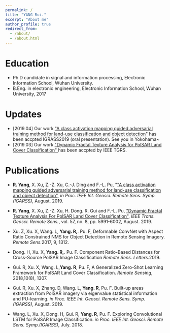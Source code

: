 ```yaml
---
permalink: /
title: "YANG Rui."
excerpt: "About me"
author_profile: true
redirect_from: 
  - /about/
  - /about.html
---
```


Education
======
* Ph.D candidate in signal and information processing, Electronic Information School, Wuhan University.
* B.Eng. in electronic engineering, Electronic Information School, Wuhan University, 2017

Updates
======
* [2019.04] Our work <a href="https://www.igarss2019.org/Papers/AcceptedPapers.asp" target="_blank">"A class activation mapping guided adversarial training method for land-use classification and object detection"</a> has been accpted IGRASS2019 (oral presentation). See you in Yokohama~
* [2019.03] Our work <a href="https://ieeexplore.ieee.org/document/8681159" target="_blank">"Dynamic Fractal Texture Analysis for PolSAR Land Cover Classification" </a> has been accpted by IEEE TGRS.


Publications
======
* <b>R. Yang</b>, X. Xu, Z.-Z. Xu, C.-J. Ding and F.-L. Pu, "<a href="https://yangruipro.github.io/publication/2019-08-IGARSS" target="_blank">"A class activation mapping guided adversarial training method for land-use classification and object detection"</a>, <i>in Proc. IEEE Int. Geosci. Remote Sens. Symp.(IGARSS)</i>, August. 2019. 
* <b>R. Yang</b>, X. Xu, Z.-Z. Xu, H. Dong. R. Gui and F.-L. Pu, <a href="https://yangruipro.github.io/publication/2019-08-TGRS" target="_blank">"Dynamic Fractal Texture Analysis For PolSAR Land Cover Classification"</a>, <i>IEEE Trans. Geosci. Remote Sens.</i>, vol. 57, no. 8, pp. 5991-6002, August. 2019.


* Xu. Z, Xu. X, Wang. L, <b>Yang. R,</b>. Pu. F, Deformable ConvNet with Aspect Ratio Constrained NMS for Object Detection in Remote Sensing Imagery. <i>Remote Sens.</i>2017, 9, 1312. 
* Dong. H, Xu. X, <b>Yang. R,</b>. Pu. F. Component Ratio-Based Distances for Cross-Source PolSAR Image Classification <i>Remote Sens. Letters.</i>2019. 
* Gui. R, Xu. X, Wang. L,<b>Yang. R</b>, Pu. F, A Generalized Zero-Shot Learning Framework for PolSAR Land Cover Classification. <i>Remote Sensing</i>, 2018,10(8), 1307.
* Gui. R, Xu. X, Zhang. D, Wang. L, <b>Yang. R</b>, Pu. F. Built-up areas extraction from PolSAR imagery via eigenvalue statistical information and PU-learning. <i>in Proc. IEEE Int. Geosci. Remote Sens. Symp.(IGARSS)</i>, August. 2019.
* Wang. L, Xu. X, Dong. H, Gui. R, <b>Yang. R</b>, Pu. F. Exploring Convolutional LSTM for PolSAR Image Classification. <i>in Proc. IEEE Int. Geosci. Remote Sens. Symp.(IGARSS)</i>, July. 2018.
